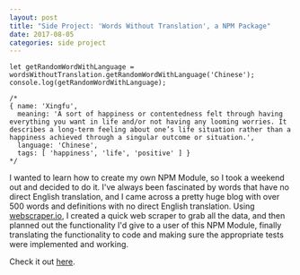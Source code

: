 ```yaml
---
layout: post
title: "Side Project: 'Words Without Translation', a NPM Package"
date: 2017-08-05
categories: side project
---
```


````
let getRandomWordWithLanguage = wordsWithoutTranslation.getRandomWordWithLanguage('Chinese');
console.log(getRandomWordWithLanguage);

/*
{ name: 'Xingfu',
  meaning: 'A sort of happiness or contentedness felt through having everything you want in life and/or not having any looming worries. It describes a long-term feeling about one’s life situation rather than a happiness achieved through a singular outcome or situation.',
  language: 'Chinese',
  tags: [ 'happiness', 'life', 'positive' ] }
*/
````

I wanted to learn how to create my own NPM Module, so I took a weekend out and decided to do it. I've always been fascinated by words that have no direct English translation, and I came across a pretty huge blog with over 500 words and definitions with no direct English translation. Using [webscraper.io](http://webscraper.io/), I created a quick web scraper to grab all the data, and then planned out the functionality I'd give to a user of this NPM Module, finally translating the functionality to code and making sure the appropriate tests were implemented and working. 

Check it out [here](https://github.com/mathesond2/words-without-translation).
